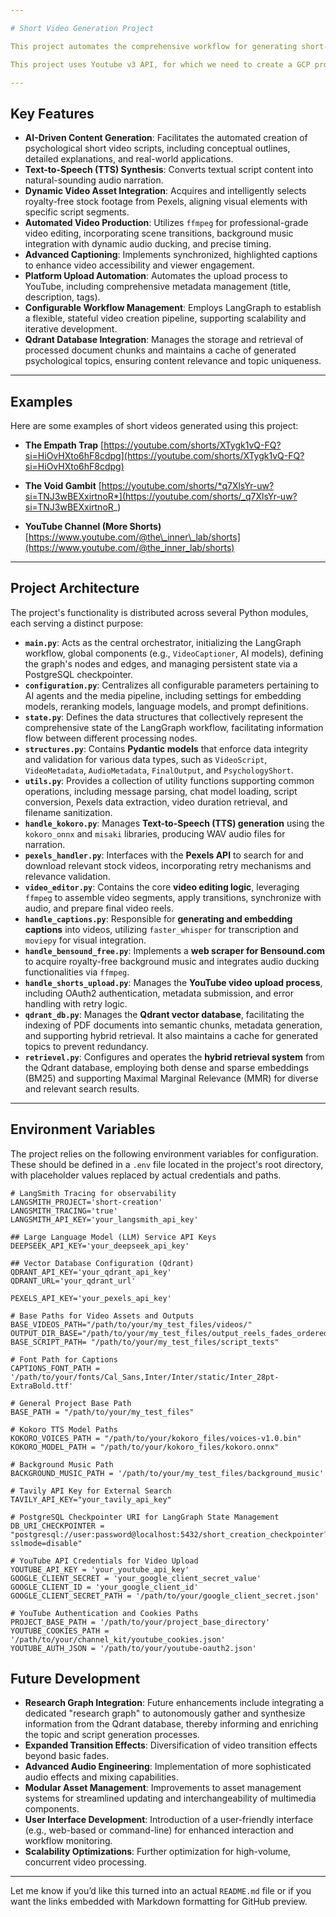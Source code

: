```yaml
---

# Short Video Generation Project

This project automates the comprehensive workflow for generating short-form videos, suitable for platforms such as YouTube Shorts. It encompasses content ideation, script generation, multimedia asset acquisition, video post-production, and direct platform uploading, leveraging AI models and an integrated LangGraph framework.

This project uses Youtube v3 API, for which we need to create a GCP project.

---
```


## Key Features

* **AI-Driven Content Generation**: Facilitates the automated creation of psychological short video scripts, including conceptual outlines, detailed explanations, and real-world applications.
* **Text-to-Speech (TTS) Synthesis**: Converts textual script content into natural-sounding audio narration.
* **Dynamic Video Asset Integration**: Acquires and intelligently selects royalty-free stock footage from Pexels, aligning visual elements with specific script segments.
* **Automated Video Production**: Utilizes `ffmpeg` for professional-grade video editing, incorporating scene transitions, background music integration with dynamic audio ducking, and precise timing.
* **Advanced Captioning**: Implements synchronized, highlighted captions to enhance video accessibility and viewer engagement.
* **Platform Upload Automation**: Automates the upload process to YouTube, including comprehensive metadata management (title, description, tags).
* **Configurable Workflow Management**: Employs LangGraph to establish a flexible, stateful video creation pipeline, supporting scalability and iterative development.
* **Qdrant Database Integration**: Manages the storage and retrieval of processed document chunks and maintains a cache of generated psychological topics, ensuring content relevance and topic uniqueness.

---

## Examples

Here are some examples of short videos generated using this project:

* **The Empath Trap**
  [https://youtube.com/shorts/XTygk1vQ-FQ?si=HiOvHXto6hF8cdpg](https://youtube.com/shorts/XTygk1vQ-FQ?si=HiOvHXto6hF8cdpg)

* **The Void Gambit**
  [https://youtube.com/shorts/*q7XlsYr-uw?si=TNJ3wBEXxirtnoR*](https://youtube.com/shorts/_q7XlsYr-uw?si=TNJ3wBEXxirtnoR_)

* **YouTube Channel (More Shorts)**
  [https://www.youtube.com/@the\_inner\_lab/shorts](https://www.youtube.com/@the_inner_lab/shorts)


---

## Project Architecture

The project's functionality is distributed across several Python modules, each serving a distinct purpose:

* **`main.py`**: Acts as the central orchestrator, initializing the LangGraph workflow, global components (e.g., `VideoCaptioner`, AI models), defining the graph's nodes and edges, and managing persistent state via a PostgreSQL checkpointer.
* **`configuration.py`**: Centralizes all configurable parameters pertaining to AI agents and the media pipeline, including settings for embedding models, reranking models, language models, and prompt definitions.
* **`state.py`**: Defines the data structures that collectively represent the comprehensive state of the LangGraph workflow, facilitating information flow between different processing nodes.
* **`structures.py`**: Contains **Pydantic models** that enforce data integrity and validation for various data types, such as `VideoScript`, `VideoMetadata`, `AudioMetadata`, `FinalOutput`, and `PsychologyShort`.
* **`utils.py`**: Provides a collection of utility functions supporting common operations, including message parsing, chat model loading, script conversion, Pexels data extraction, video duration retrieval, and filename sanitization.
* **`handle_kokoro.py`**: Manages **Text-to-Speech (TTS) generation** using the `kokoro_onnx` and `misaki` libraries, producing WAV audio files for narration.
* **`pexels_handler.py`**: Interfaces with the **Pexels API** to search for and download relevant stock videos, incorporating retry mechanisms and relevance validation.
* **`video_editor.py`**: Contains the core **video editing logic**, leveraging `ffmpeg` to assemble video segments, apply transitions, synchronize with audio, and prepare final video reels.
* **`handle_captions.py`**: Responsible for **generating and embedding captions** into videos, utilizing `faster_whisper` for transcription and `moviepy` for visual integration.
* **`handle_bensound_free.py`**: Implements a **web scraper for Bensound.com** to acquire royalty-free background music and integrates audio ducking functionalities via `ffmpeg`.
* **`handle_shorts_upload.py`**: Manages the **YouTube video upload process**, including OAuth2 authentication, metadata submission, and error handling with retry logic.
* **`qdrant_db.py`**: Manages the **Qdrant vector database**, facilitating the indexing of PDF documents into semantic chunks, metadata generation, and supporting hybrid retrieval. It also maintains a cache for generated topics to prevent redundancy.
* **`retrievel.py`**: Configures and operates the **hybrid retrieval system** from the Qdrant database, employing both dense and sparse embeddings (BM25) and supporting Maximal Marginal Relevance (MMR) for diverse and relevant search results.

---

## Environment Variables

The project relies on the following environment variables for configuration. These should be defined in a `.env` file located in the project's root directory, with placeholder values replaced by actual credentials and paths.

```env
# LangSmith Tracing for observability
LANGSMITH_PROJECT='short-creation'
LANGSMITH_TRACING='true'
LANGSMITH_API_KEY='your_langsmith_api_key'

## Large Language Model (LLM) Service API Keys
DEEPSEEK_API_KEY='your_deepseek_api_key'

## Vector Database Configuration (Qdrant)
QDRANT_API_KEY='your_qdrant_api_key'
QDRANT_URL='your_qdrant_url'

PEXELS_API_KEY='your_pexels_api_key'

# Base Paths for Video Assets and Outputs
BASE_VIDEOS_PATH="/path/to/your/my_test_files/videos/"
OUTPUT_DIR_BASE="/path/to/your/my_test_files/output_reels_fades_ordered_v3"
BASE_SCRIPT_PATH= "/path/to/your/my_test_files/script_texts"

# Font Path for Captions
CAPTIONS_FONT_PATH = '/path/to/your/fonts/Cal_Sans,Inter/Inter/static/Inter_28pt-ExtraBold.ttf'

# General Project Base Path
BASE_PATH = "/path/to/your/my_test_files"

# Kokoro TTS Model Paths
KOKORO_VOICES_PATH = "/path/to/your/kokoro_files/voices-v1.0.bin"
KOKORO_MODEL_PATH = "/path/to/your/kokoro_files/kokoro.onnx"

# Background Music Path
BACKGROUND_MUSIC_PATH = '/path/to/your/my_test_files/background_music'

# Tavily API Key for External Search
TAVILY_API_KEY="your_tavily_api_key"

# PostgreSQL Checkpointer URI for LangGraph State Management
DB_URI_CHECKPOINTER = "postgresql://user:password@localhost:5432/short_creation_checkpointer?sslmode=disable"

# YouTube API Credentials for Video Upload
YOUTUBE_API_KEY = 'your_youtube_api_key'
GOOGLE_CLIENT_SECRET = 'your_google_client_secret_value'
GOOGLE_CLIENT_ID = 'your_google_client_id'
GOOGLE_CLIENT_SECRET_PATH = '/path/to/your/google_client_secret.json'

# YouTube Authentication and Cookies Paths
PROJECT_BASE_PATH = '/path/to/your/project_base_directory'
YOUTUBE_COOKIES_PATH = '/path/to/your/channel_kit/youtube_cookies.json'
YOUTUBE_AUTH_JSON = '/path/to/your/youtube-oauth2.json'
```


## Future Development

* **Research Graph Integration**: Future enhancements include integrating a dedicated "research graph" to autonomously gather and synthesize information from the Qdrant database, thereby informing and enriching the topic and script generation processes.
* **Expanded Transition Effects**: Diversification of video transition effects beyond basic fades.
* **Advanced Audio Engineering**: Implementation of more sophisticated audio effects and mixing capabilities.
* **Modular Asset Management**: Improvements to asset management systems for streamlined updating and interchangeability of multimedia components.
* **User Interface Development**: Introduction of a user-friendly interface (e.g., web-based or command-line) for enhanced interaction and workflow monitoring.
* **Scalability Optimizations**: Further optimization for high-volume, concurrent video processing.

---

Let me know if you’d like this turned into an actual `README.md` file or if you want the links embedded with Markdown formatting for GitHub preview.
